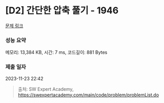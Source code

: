 # [D2] 간단한 압축 풀기 - 1946 

[문제 링크](https://swexpertacademy.com/main/code/problem/problemDetail.do?contestProbId=AV5PmkDKAOMDFAUq) 

### 성능 요약

메모리: 13,384 KB, 시간: 7 ms, 코드길이: 881 Bytes

### 제출 일자

2023-11-23 22:42



> 출처: SW Expert Academy, https://swexpertacademy.com/main/code/problem/problemList.do
